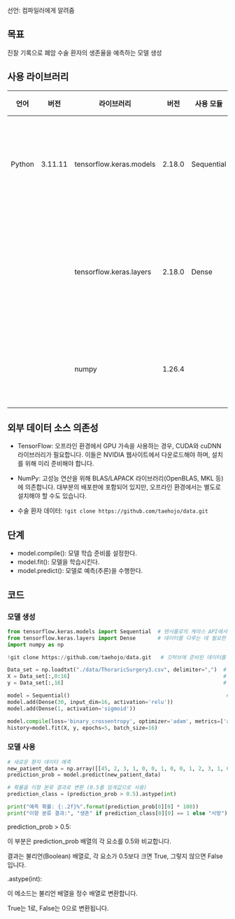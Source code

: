 선언: 컴파일러에게 알려줌

## 목표
진찰 기록으로 폐암 수술 환자의 생존율을 예측하는 모델 생성



## 사용 라이브러리
|언어|버전|라이브러리|버전|사용 모듈|용도|
|---|---|---|---|---|---|
|Python|3.11.11|tensorflow.keras.models|2.18.0|Sequential|전체 모델 구조를 정의|
|||tensorflow.keras.layers|2.18.0|Dense|모델 내부의 개별 층을 구성|
|||numpy|1.26.4||데이터 불러오기|



## 외부 데이터 소스 의존성
- TensorFlow: 오프라인 환경에서 GPU 가속을 사용하는 경우, CUDA와 cuDNN 라이브러리가 필요합니다. 이들은 NVIDIA 웹사이트에서 다운로드해야 하며, 설치를 위해 미리 준비해야 합니다.

- NumPy: 고성능 연산을 위해 BLAS/LAPACK 라이브러리(OpenBLAS, MKL 등)에 의존합니다. 대부분의 배포판에 포함되어 있지만, 오프라인 환경에서는 별도로 설치해야 할 수도 있습니다.

- 수술 환자 데이터: `!git clone https://github.com/taehojo/data.git`

## 단계

- model.compile(): 모델 학습 준비를 설정한다.
- model.fit(): 모델을 학습시킨다.
- model.predict(): 모델로 예측(추론)을 수행한다.


## 코드

### 모델 생성
```python
from tensorflow.keras.models import Sequential  # 텐서플로의 케라스 API에서 필요한 함수들을 불러옵니다.
from tensorflow.keras.layers import Dense       # 데이터를 다루는 데 필요한 라이브러리를 불러옵니다.
import numpy as np

!git clone https://github.com/taehojo/data.git   # 깃허브에 준비된 데이터를 가져옵니다.

Data_set = np.loadtxt("./data/ThoraricSurgery3.csv", delimiter=",")  # 수술 환자 데이터를 불러옵니다.
X = Data_set[:,0:16]                                                 # 환자의 진찰 기록을 X로 지정합니다.
y = Data_set[:,16]                                                   # 수술 후 사망/생존 여부를 y로 지정합니다.

model = Sequential()                                                  # 딥러닝 모델의 구조를 결정합니다.
model.add(Dense(30, input_dim=16, activation='relu'))
model.add(Dense(1, activation='sigmoid'))

model.compile(loss='binary_crossentropy', optimizer='adam', metrics=['accuracy'])  # 딥러닝 모델을 실행합니다.
history=model.fit(X, y, epochs=5, batch_size=16)

```

### 모델 사용
```python
# 새로운 환자 데이터 예측
new_patient_data = np.array([[45, 2, 3, 1, 0, 0, 1, 0, 0, 1, 2, 3, 1, 0, 1, 0]])
prediction_prob = model.predict(new_patient_data)

# 확률을 이항 분류 결과로 변환 (0.5를 임계값으로 사용)
prediction_class = (prediction_prob > 0.5).astype(int)

print("예측 확률: {:.2f}%".format(prediction_prob[0][0] * 100))
print("이항 분류 결과:", "생존" if prediction_class[0][0] == 1 else "사망")
```

prediction_prob > 0.5:

이 부분은 prediction_prob 배열의 각 요소를 0.5와 비교합니다.

결과는 불리언(Boolean) 배열로, 각 요소가 0.5보다 크면 True, 그렇지 않으면 False입니다.

.astype(int):

이 메소드는 불리언 배열을 정수 배열로 변환합니다.

True는 1로, False는 0으로 변환됩니다.

